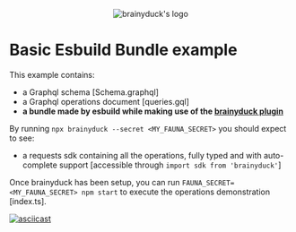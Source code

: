 <p align="center"><img src="https://raw.githubusercontent.com/zvictor/brainyduck/master/.media/logo.png" alt="brainyduck's logo" /><p>

# Basic Esbuild Bundle example

This example contains:

- a Graphql schema [Schema.graphql]
- a Graphql operations document [queries.gql]
- **a bundle made by esbuild while making use of the [brainyduck plugin](https://github.com/zvictor/brainyduck/tree/master/bundlers/esbuild)**

By running `npx brainyduck --secret <MY_FAUNA_SECRET>` you should expect to see:

- a requests sdk containing all the operations, fully typed and with auto-complete support [accessible through `import sdk from 'brainyduck'`]

Once brainyduck has been setup, you can run `FAUNA_SECRET=<MY_FAUNA_SECRET> npm start` to execute the operations demonstration [index.ts].

[![asciicast](https://raw.githubusercontent.com/zvictor/brainyduck/master/.media/examples/basic.gif)](https://asciinema.org/a/361576)
